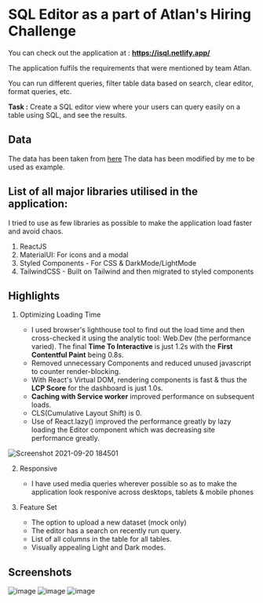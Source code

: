 # SQL Editor as a part of Atlan's Hiring Challenge

You can check out the application at : **https://isql.netlify.app/**

The application fulfils the requirements that were mentioned by team Atlan.

You can run different queries, filter table data based on search, clear editor, format queries, etc.

**Task :** Create a SQL editor view where your users can query easily on a table using SQL, and see the results.

## Data

The data has been taken from [here](https://github.com/graphql-compose/graphql-compose-examples/tree/master/examples/northwind/data/csv)
The data has been modified by me to be used as example.

## List of all major libraries utilised in the application:

I tried to use as few libraries as possible to make the application load faster and avoid chaos.

1. ReactJS
2. MaterialUI: For icons and a modal
3. Styled Components - For CSS & DarkMode/LightMode
4. TailwindCSS - Built on Tailwind and then migrated to styled components 
## Highlights

1. Optimizing Loading Time

   - I used browser's lighthouse tool to find out the load time and then cross-checked it using the analytic tool: Web.Dev (the performance varied). The final **Time To Interactive** is just 1.2s with the **First Contentful Paint** being 0.8s.
   - Removed unnecessary Components and reduced unused javascript to counter render-blocking.
   - With React's Virtual DOM, rendering components is fast & thus the **LCP Score** for the dashboard is just 1.0s.
   - **Caching with Service worker** improved performance on subsequent loads.
   - CLS(Cumulative Layout Shift) is 0.
   - Use of React.lazy() improved the performance greatly by lazy loading the Editor component which was decreasing site performance greatly.

![Screenshot 2021-09-20 184501](https://user-images.githubusercontent.com/43791878/134008831-6121b47a-d293-4d24-9b63-96c357088320.png)

2. Responsive

   - I have used media queries wherever possible so as to make the application look responive across desktops, tablets & mobile phones

3. Feature Set
   - The option to upload a new dataset (mock only)
   - The editor has a search on recently run query.
   - List of all columns in the table for all tables.
   - Visually appealing Light and Dark modes.

## Screenshots

![image](https://user-images.githubusercontent.com/43791878/134009191-4c829d5e-cb04-4e71-a563-36a015246604.png)
![image](https://user-images.githubusercontent.com/43791878/134009237-59650b26-ec7e-4b61-9042-93a75058bc69.png)
![image](https://user-images.githubusercontent.com/43791878/134009407-704e94fb-2be0-45bf-9d85-a2c5e8653a86.png)

